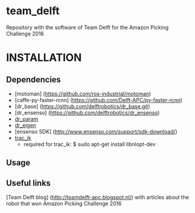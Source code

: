# team_delft

Repository with the software of Team Delft for the Amazon Picking Challenge 2016

INSTALLATION
============

Dependencies
------------
* [motoman] (https://github.com/ros-industrial/motoman)
* [caffe-py-faster-rcnn] (https://github.com/Delft-APC/py-faster-rcnn)
* [dr_base] (https://github.com/delftrobotics/dr_base.git)
* [dr_ensenso] (https://github.com/delftrobotics/dr_ensenso)
* [dr_param](https://github.com/delftrobotics/dr_param)
* [dr_eigen](https://github.com/delftrobotics/dr_eigen)
* [ensenso SDK] (http://www.ensenso.com/support/sdk-download/)
* [trac_ik](https://bitbucket.org/traclabs/trac_ik.git)
   * required for trac_ik: $ sudo apt-get install libnlopt-dev


Usage
-----

Useful links
------------
[Team Delft blog] (http://teamdelft-apc.blogspot.nl/) with articles about the robot that won Amazon Picking Challenge 2016
